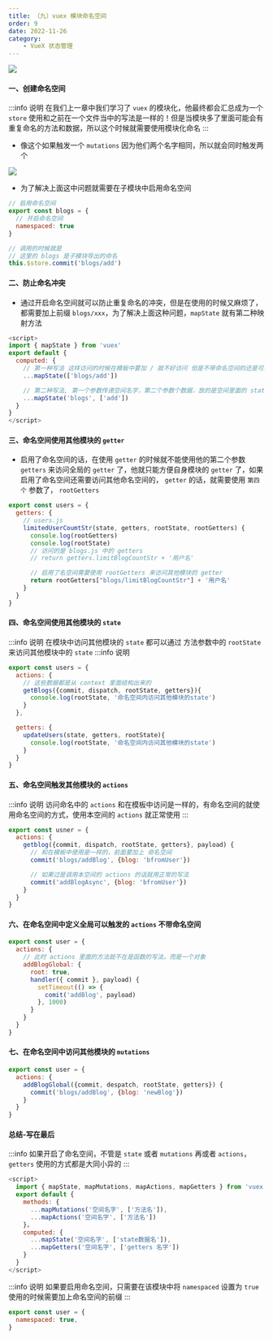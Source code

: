 ```yaml
---
title: （九）vuex 模块命名空间
order: 9
date: 2022-11-26
category:
    - VueX 状态管理
---
```


![](https://image.zswei.xyz/img/202211261821943.png)

#### 一、创建命名空间

:::info 说明
在我们上一章中我们学习了 `vuex` 的模块化，他最终都会汇总成为一个 `store` 使用和之前在一个文件当中的写法是一样的！但是当模块多了里面可能会有重复命名的方法和数据，所以这个时候就需要使用模块化命名
:::
- 像这个如果触发一个 `mutations` 因为他们两个名字相同，所以就会同时触发两个

![](https://image.zswei.xyz/img/202211262115354.png)

- 为了解决上面这中问题就需要在子模块中启用命名空间
```js
// 启用命名空间
export const blogs = {
  // 开启命名空间
  namespaced: true
}

// 调用的时候就是
// 这里的 blogs 是子模块导出的命名
this.$store.commit('blogs/add')
```

#### 二、防止命名冲突
- 通过开启命名空间就可以防止重复命名的冲突，但是在使用的时候又麻烦了，都需要加上前缀 `blogs/xxx`，为了解决上面这种问题，`mapState` 就有第二种映射方法
```js
<script>
import { mapState } from 'vuex'
export default {
  computed: {
    // 第一种写法 这样访问的时候在模板中要加 / 就不好访问 但是不带命名空间的还是可以直接放在里面
    ...mapState(['blogs/add'])

    // 第二种写法, 第一个参数传递空间名字，第二个参数个数据，放的是空间里面的 state
    ...mapState('blogs', ['add'])
  }
}
</script>
```

#### 三、命名空间使用其他模块的 `getter`
- 启用了命名空间的话，在使用 `getter` 的时候就不能使用他的第二个参数 `getters` 来访问全局的 `getter` 了，他就只能方便自身模块的 `getter` 了，如果启用了命名空间还需要访问其他命名空间的， `getter` 的话，就需要使用 `第四个` 参数了， `rootGetters`
```js
export const users = {
  getters: {
    // users.js
    limitedUserCoumtStr(state, getters, rootState, rootGetters) {
      console.log(rootGetters)
      console.log(rootState)
      // 访问的是 blogs.js 中的 getters
      // return getters.limitBlogCountStr + '用户名'

      // 启用了名空间需要使用 rootGetters 来访问其他模块的 getter
      return rootGetters["blogs/limitBlogCountStr"] + '用户名'
    }
  }
}
```

#### 四、命名空间使用其他模块的 `state` 
:::info 说明
在模块中访问其他模块的 `state` 都可以通过 方法参数中的 `rootState` 来访问其他模块中的 `state`
:::info 说明
```js
export const users = {
  actions: {
    // 这些数据都是从 context 里面结构出来的
    getBlogs({commit, dispatch, rootState, getters}){
      console.log(rootState, '命名空间内访问其他模块的state')
    }
  },

  getters: {
    updateUsers(state, getters, rootState){
      console.log(rootState, '命名空间内访问其他模块的state')
    }
  }
}
```

#### 五、命名空间触发其他模块的 `actions`
:::info 说明
访问命名中的 `actions` 和在模板中访问是一样的，有命名空间的就使用命名空间的方式，使用本空间的 `actions` 就正常使用
:::
```js
export const usner = {
  actions: {
    getblog({commit, dispatch, rootState, getters}, payload) {
      // 和在模板中使用是一样的，前面要加上 命名空间
      commit('blogs/addBlog', {blog: 'bfromUser'})

      // 如果过是调用本空间的 actions 的话就用正常的写法
      commit('addBlogAsync', {blog: 'bfromUser'})
    }
  }
}
```

#### 六、在命名空间中定义全局可以触发的 `actions`  不带命名空间
```js
export const user = {
  actions: {
    // 此时 actions 里面的方法就不在是函数的写法，而是一个对象
    addBlogGlobal: {
      root: true,
      handler({ commit }, payload) {
        setTimeout(() => {
          comit('addBlog', payload)
        }, 1000)
      }
    }
  }
}
```

#### 七、在命名空间中访问其他模块的 `mutations`
```js
export const user = {
  actions: {
    addBlogGlobal({commit, despatch, rootState, getters}) {
      commit('blogs/addBlog', {blog: 'newBlog'})
    }
  }
}
```


#### 总结-写在最后
:::info 
如果开启了命名空间，不管是 `state` 或者 `mutations` 再或者 `actions`，`getters` 使用的方式都是大同小异的
:::
```js
<script>
  import { mapState, mapMutations, mapActions, mapGetters } from 'vuex'
  export default {
    methods: {
      ...mapMutations('空间名字', ['方法名']),
      ...mapActions('空间名字', ['方法名'])
    }，
    computed: {
      ...mapState('空间名字', ['state数据名']),
      ...mapGetters('空间名字', ['getters 名字'])
    }
  }
</script>
```
:::info 说明
如果要启用命名空间，只需要在该模块中将 `namespaced` 设置为 `true`
使用的时候需要加上命名空间的前缀
:::
```js
export const user = {
  namespaced: true,
}
```